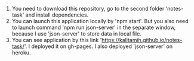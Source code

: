 1. You need to download this repository, go to the second folder 'notes-task' and install dependencies.
2. You can launch this application locally by 'npm start'. But you also need to launch command 'npm run json-server' in the separate window, because I use 'json-server' to store data in local file. 
3. You can see application by this link 'https://kalitamih.github.io/notes-task/'. I deployed it on gh-pages. I also deployed 'json-server' on heroku.
